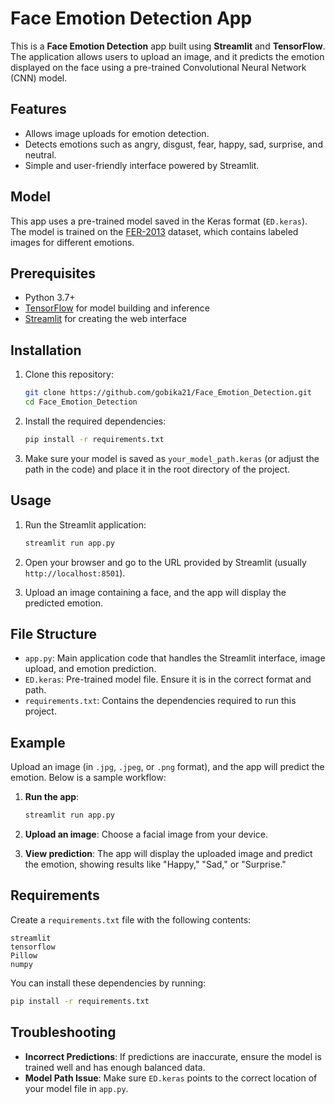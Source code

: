 
# Face Emotion Detection App

This is a **Face Emotion Detection** app built using **Streamlit** and **TensorFlow**. The application allows users to upload an image, and it predicts the emotion displayed on the face using a pre-trained Convolutional Neural Network (CNN) model.

## Features
- Allows image uploads for emotion detection.
- Detects emotions such as angry, disgust, fear, happy, sad, surprise, and neutral.
- Simple and user-friendly interface powered by Streamlit.

## Model
This app uses a pre-trained model saved in the Keras format (`ED.keras`). The model is trained on the [FER-2013](https://www.kaggle.com/datasets/msambare/fer2013) dataset, which contains labeled images for different emotions.

## Prerequisites

- Python 3.7+
- [TensorFlow](https://www.tensorflow.org/install) for model building and inference
- [Streamlit](https://docs.streamlit.io/) for creating the web interface

## Installation

1. Clone this repository:
   ```bash
   git clone https://github.com/gobika21/Face_Emotion_Detection.git
   cd Face_Emotion_Detection
   ```

2. Install the required dependencies:
   ```bash
   pip install -r requirements.txt
   ```

3. Make sure your model is saved as `your_model_path.keras` (or adjust the path in the code) and place it in the root directory of the project.

## Usage

1. Run the Streamlit application:
   ```bash
   streamlit run app.py
   ```

2. Open your browser and go to the URL provided by Streamlit (usually `http://localhost:8501`).

3. Upload an image containing a face, and the app will display the predicted emotion.

## File Structure

- `app.py`: Main application code that handles the Streamlit interface, image upload, and emotion prediction.
- `ED.keras`: Pre-trained model file. Ensure it is in the correct format and path.
- `requirements.txt`: Contains the dependencies required to run this project.

## Example

Upload an image (in `.jpg`, `.jpeg`, or `.png` format), and the app will predict the emotion. Below is a sample workflow:

1. **Run the app**:
   ```bash
   streamlit run app.py
   ```

2. **Upload an image**: Choose a facial image from your device.

3. **View prediction**: The app will display the uploaded image and predict the emotion, showing results like "Happy," "Sad," or "Surprise."

## Requirements

Create a `requirements.txt` file with the following contents:

```text
streamlit
tensorflow
Pillow
numpy
```

You can install these dependencies by running:
```bash
pip install -r requirements.txt
```

## Troubleshooting

- **Incorrect Predictions**: If predictions are inaccurate, ensure the model is trained well and has enough balanced data.
- **Model Path Issue**: Make sure `ED.keras` points to the correct location of your model file in `app.py`.
